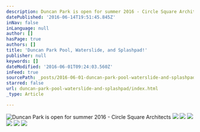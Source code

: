 ```yaml
---
description: Duncan Park is open for summer 2016 - Circle Square Architects
datePublished: '2016-06-14T19:51:45.845Z'
inNav: false
inLanguage: null
author: []
hasPage: true
authors: []
title: 'Duncan Park Pool, Waterslide, and Splashpad!'
publisher: null
keywords: []
dateModified: '2016-06-01T09:24:03.560Z'
inFeed: true
sourcePath: _posts/2016-06-01-duncan-park-pool-waterslide-and-splashpad.md
starred: false
url: duncan-park-pool-waterslide-and-splashpad/index.html
_type: Article

---
```

![Duncan Park is open for summer 2016 - Circle Square Architects](https://the-grid-user-content.s3-us-west-2.amazonaws.com/a474890d-6203-4463-8a82-449aa77d534a.jpg)
![](https://the-grid-user-content.s3-us-west-2.amazonaws.com/a32c712a-d898-4cdc-ab2a-841081d1276e.jpg)
![](https://the-grid-user-content.s3-us-west-2.amazonaws.com/d4611737-a15c-44a8-9bf2-335e5fce3d95.jpg)
![](https://the-grid-user-content.s3-us-west-2.amazonaws.com/7a051e53-2746-4c4d-b22d-b2fe10aadf84.jpg)
![](https://the-grid-user-content.s3-us-west-2.amazonaws.com/72d32134-1b4b-4078-bbcf-37fcb0908560.jpg)
![](https://the-grid-user-content.s3-us-west-2.amazonaws.com/9be0085e-3d8b-4bc8-9859-2ab8e164f0ac.jpg)
![](https://the-grid-user-content.s3-us-west-2.amazonaws.com/65789ef9-8b23-4578-8d61-503416ee518e.jpg)